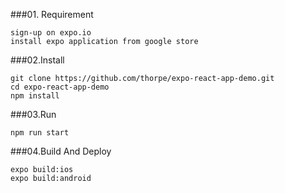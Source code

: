 ###01. Requirement
```
sign-up on expo.io
install expo application from google store
```

###02.Install
```
git clone https://github.com/thorpe/expo-react-app-demo.git
cd expo-react-app-demo
npm install
```

###03.Run
```
npm run start
```

###04.Build And Deploy
```
expo build:ios
expo build:android
```
